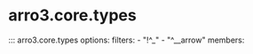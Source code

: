 # arro3.core.types

::: arro3.core.types
    options:
      filters:
        - "!^_"
        - "^__arrow"
      members:
